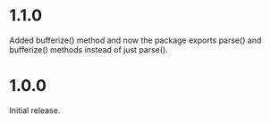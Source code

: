 # 1.1.0
Added bufferize() method and now the package exports parse() and bufferize() methods instead of just parse().
# 1.0.0
Initial release.